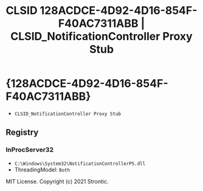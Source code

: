 ﻿---
title: "CLSID 128ACDCE-4D92-4D16-854F-F40AC7311ABB | CLSID_NotificationController Proxy Stub"
excerpt: What is COM-Object CLSID 128ACDCE-4D92-4D16-854F-F40AC7311ABB?
---

# {128ACDCE-4D92-4D16-854F-F40AC7311ABB}

* `CLSID_NotificationController Proxy Stub`

## Registry


### InProcServer32

* `C:\Windows\System32\NotificationControllerPS.dll`
* ThreadingModel: `Both`

MIT License. Copyright (c) 2021 Strontic.


